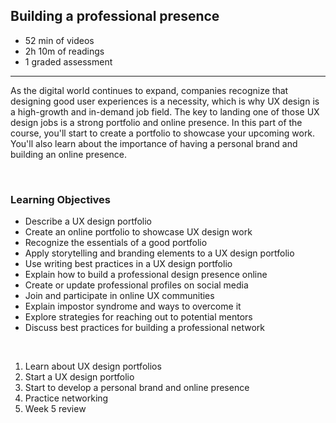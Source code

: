 ## Building a professional presence

- 52 min of videos
- 2h 10m of readings
- 1 graded assessment

<hr>

As the digital world continues to expand, companies recognize that designing good user experiences is a necessity, which is why UX design is a high-growth and in-demand job field. The key to landing one of those UX design jobs is a strong portfolio and online presence. In this part of the course, you'll start to create a portfolio to showcase your upcoming work. You'll also learn about the importance of having a personal brand and building an online presence.

<br>

### Learning Objectives

- Describe a UX design portfolio
- Create an online portfolio to showcase UX design work
- Recognize the essentials of a good portfolio
- Apply storytelling and branding elements to a UX design portfolio
- Use writing best practices in a UX design portfolio
- Explain how to build a professional design presence online
- Create or update professional profiles on social media
- Join and participate in online UX communities
- Explain impostor syndrome and ways to overcome it
- Explore strategies for reaching out to potential mentors
- Discuss best practices for building a professional network

<br>

1. Learn about UX design portfolios 
2. Start a UX design portfolio 
3. Start to develop a personal brand and online presence
4. Practice networking
5. Week 5 review
